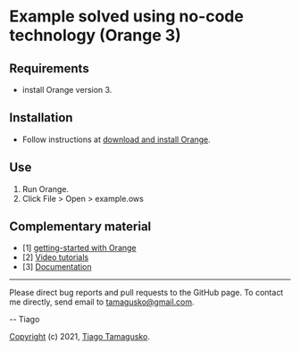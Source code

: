 # Example solved using no-code technology (Orange 3)

## Requirements

- install Orange version 3.

## Installation

* Follow instructions at [download and install Orange](https://orangedatamining.com/download).

## Use

1. Run Orange.
2. Click File > Open > example.ows

## Complementary material

- [1] [getting-started with Orange](https://orangedatamining.com/getting-started/)
- [2] [Video tutorials](https://www.youtube.com/watch?v=HXjnDIgGDuI&list=PLmNPvQr9Tf-ZSDLwOzxpvY-HrE0yv-8Fy&index=2)
- [3] [Documentation](https://orangedatamining.com/widget-catalog/)

----

Please direct bug reports and pull requests to the GitHub page. To contact me directly, send email to tamagusko@gmail.com.

-- Tiago

[Copyright](LICENSE) (c) 2021, [Tiago Tamagusko](https://github.com/tamagusko).
